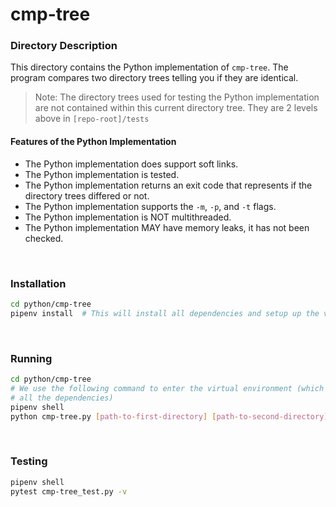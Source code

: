 # cmp-tree

### Directory Description

This directory contains the Python implementation of `cmp-tree`. The program
compares two directory trees telling you if they are identical.

> Note: The directory trees used for testing the Python implementation are not
> contained within this current directory tree. They are 2 levels above in
> `[repo-root]/tests`

#### Features of the Python Implementation

* The Python implementation does support soft links.
* The Python implementation is tested.
* The Python implementation returns an exit code that represents if the
  directory trees differed or not.
* The Python implementation supports the `-m`, `-p`, and `-t` flags.
* The Python implementation is NOT multithreaded.
* The Python implementation MAY have memory leaks, it has not been checked.

&nbsp;

### Installation

```bash
cd python/cmp-tree
pipenv install  # This will install all dependencies and setup up the virtual environment
```

&nbsp;

### Running

```bash
cd python/cmp-tree
# We use the following command to enter the virtual environment (which has the
# all the dependencies)
pipenv shell
python cmp-tree.py [path-to-first-directory] [path-to-second-directory]
```

&nbsp;

### Testing

```bash
pipenv shell
pytest cmp-tree_test.py -v
```
